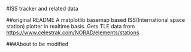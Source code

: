 #ISS tracker and related data

##original README
A matplotlib basemap based ISS(International space station) plotter in realtime basis. Gets TLE data from https://www.celestrak.com/NORAD/elements/stations

###About
to be modified